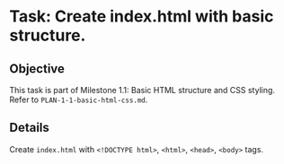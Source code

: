 # Task: Create index.html with basic structure.

## Objective
This task is part of Milestone 1.1: Basic HTML structure and CSS styling. Refer to `PLAN-1-1-basic-html-css.md`.

## Details
Create `index.html` with `<!DOCTYPE html>`, `<html>`, `<head>`, `<body>` tags.
